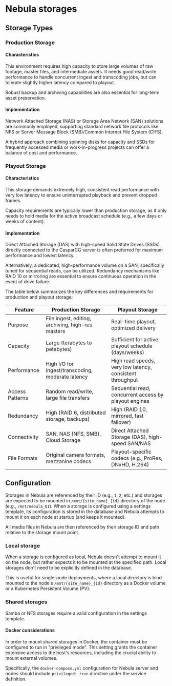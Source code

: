 Nebula storages
===============

Storage Types
-------------

### Production Storage

#### Characteristics

This environment requires high capacity to store large volumes of raw footage, master files, and intermediate assets. 
It needs good read/write performance to handle concurrent ingest and transcoding jobs, but can tolerate slightly 
higher latency compared to playout. 

Robust backup and archiving capabilities are also essential for long-term asset preservation.

#### Implementation

Network Attached Storage (NAS) or Storage Area Network (SAN) solutions are commonly employed, 
supporting standard network file protocols like NFS or Server Message Block (SMB)/Common Internet File System (CIFS).

A hybrid approach combining spinning disks for capacity and SSDs for frequently accessed media or work-in-progress projects 
can offer a balance of cost and performance.

### Playout Storage

#### Characteristics

This storage demands extremely high, consistent read performance with very low latency to ensure uninterrupted playback 
and prevent dropped frames. 

Capacity requirements are typically lower than production storage, as it only needs to hold media for the active broadcast schedule 
(e.g., a few days or weeks of content).

#### Implementation

Direct Attached Storage (DAS) with high-speed Solid State Drives (SSDs) directly connected to the CasparCG server 
is often preferred for maximum performance and lowest latency. 

Alternatively, a dedicated, high-performance volume on a SAN, specifically tuned for sequential reads, can be utilized. 
Redundancy mechanisms like RAID 10 or mirroring are essential to ensure continuous operation in the event of drive failure.


The table below summarizes the key differences and requirements for production and playout storage:


| Feature         | Production Storage                                | Playout Storage                                                   |
| --------------- | ------------------------------------------------- | ----------------------------------------------------------------- |
| Purpose         | File ingest, editing, archiving, high-res masters | Real-time playout, optimized delivery                             |
| Capacity        | Large (terabytes to petabytes)                    | Sufficient for active playout schedule (days/weeks)               |
| Performance     | High I/O for ingest/transcoding, moderate latency | High read speeds, very low latency, consistent throughput         |
| Access Patterns | Random read/write, large file transfers           | Sequential read, concurrent access by playout engines             |
| Redundancy      | High (RAID 6, distributed storage, backups)       | High (RAID 10, mirrored, fast failover)                           |
| Connectivity    | SAN, NAS (NFS, SMB), Cloud Storage                | Direct Attached Storage (DAS), high-speed SAN/NAS                 |
| File Formats    | Original camera formats, mezzanine codecs         | Playout-specific codecs (e.g., ProRes, DNxHD, H.264)              |


Configuration
-------------

Storages in Nebula are referenced by their ID (e.g., `1`, `2`, etc.) and storages are expected to be mounted in 
`/mnt/{site_name}_{id}` directory of the node (e.g., `/mnt/nebula_01`). When a storage is configured using a settings template,
its configuration is stored in the database and Nebula attempts to mount it on each node at startup (and keeps it mounted).

All media files in Nebula are then referenced by their storage ID and path relative to the storage mount point.

### Local storage

When a storage is configured as local, Nebula doesn't attempt to mount it on the node, 
but rather expects it to be mounted at the specified path. Local storages don't need to be explicitly defined in the database.

This is useful for single-node deployments, where a local directory is bind-mounted to the node's `/mnt/{site_name}_{id}` directory
as a Docker volume or a Kubernetes Persistent Volume (PV).

### Shared storages

Samba or NFS storages require a valid configuration in the settings template. 

#### Docker considerations

In order to mount shared storages in Docker, the container must be configured to run in "privileged mode". 
This setting grants the container extensive access to the host's resources, including the crucial ability to mount external volumes.

Specifically, the `docker-compose.yml` configuration for Nebula server and nodes should include `privileged: true` directive under the service definition. 

